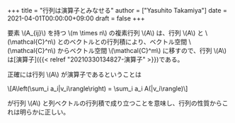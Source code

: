 +++
title = "行列は演算子とみなせる"
author = ["Yasuhito Takamiya"]
date = 2021-04-01T00:00:00+09:00
draft = false
+++

要素 \\(A\_{ij}\\) を持つ \\(m \times n\\) の複素行列 \\(A\\) は、行列 \\(A\\) と \\(\mathcal{C}^n\\) とのベクトルとの行列積により、ベクトル空間 \\(\mathcal{C}^n\\) からベクトル空間 \\(\mathcal{C}^m\\) に移すので、行列 \\(A\\) は[演算子]({{< relref "20210330134827-演算子" >}})である。

正確には行列 \\(A\\) が演算子であるということは

\\[A\left(\sum\_i a\_i|v\_i\rangle\right) = \sum\_i a\_i A(|v\_i\rangle)\\]

が行列 \\(A\\) と列ベクトルの行列積で成り立つことを意味し、行列の性質からこれは明らかに正しい。
